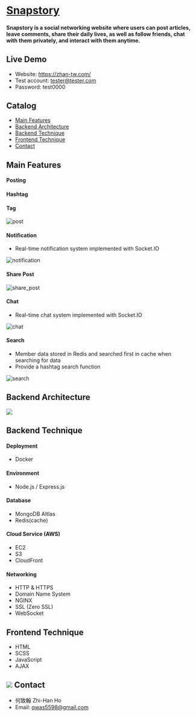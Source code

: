 # [Snapstory](https://zhan-tw.com)
#### Snapstory is a social networking website where users can post articles, leave comments, share their daily lives, as well as follow friends, chat with them privately, and interact with them anytime.

##    Live Demo
+ Website: https://zhan-tw.com/
+ Test account: tester@tester.com
+ Password: test0000
## Catalog
+ [Main Features](#Main-Features)
+ [Backend Architecture](#Backend-Architecture)
+ [Backend Technique](#Backend-Technique)
+ [Frontend Technique](#Frontend-Technique)
+ [Contact](#Contact)
## Main Features
#### Posting
#### Hashtag
#### Tag

![post](https://user-images.githubusercontent.com/109027415/223908285-bd6f787d-468a-4c87-b3d0-890b8560c30f.gif)
#### Notification
+ Real-time notification system implemented with Socket.IO

![notification](https://user-images.githubusercontent.com/109027415/223908303-921ec538-999d-44bf-9c40-fce86ff01968.gif)
#### Share Post

![share_post](https://user-images.githubusercontent.com/109027415/223908325-c9ad0115-df12-44d6-9cde-e27c10aa69f8.gif)
#### Chat
+ Real-time chat system implemented with Socket.IO

![chat](https://user-images.githubusercontent.com/109027415/223908336-d18322dd-bc25-4aed-94db-ce9d388056b1.gif)
#### Search
+ Member data stored in Redis and searched first in cache when searching for data
+ Provide a hashtag search function

![search](https://user-images.githubusercontent.com/109027415/223908354-42ecbf61-887a-426c-bc9a-3454b049318d.gif)
## Backend Architecture
![](https://i.imgur.com/mCyYdrV.png)

## Backend Technique
#### Deployment
+ Docker
#### Environment
+ Node.js / Express.js
#### Database
+ MongoDB Altlas
+ Redis(cache)
#### Cloud Service (AWS)
+ EC2
+ S3
+ CloudFront
#### Networking
+ HTTP & HTTPS
+ Domain Name System
+ NGINX
+ SSL (Zero SSL)
+ <span>WebSocket</span>
## Frontend Technique
+ HTML
+ SCSS
+ JavaScript
+ AJAX
## ![](https://i.imgur.com/mZUkZXY.png) Contact
+ 何致翰 Zhi-Han Ho
+ Email: qwas5598@gmail.com
